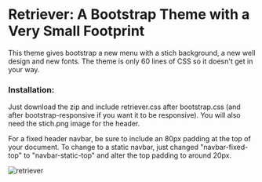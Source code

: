 Retriever: A Bootstrap Theme with a Very Small Footprint
=========

This theme gives bootstrap a new menu with a stich background, a new well design and new fonts. The theme is only 60 lines of CSS so it doesn't get in your way. 

### Installation: 

Just download the zip and include retriever.css after bootstrap.css (and after bootstrap-responsive if you want it to be responsive). You will also need the stich.png image for the header. 

For a fixed header navbar, be sure to include an 80px padding at the top of your document. To change to a static navbar, just changed "navbar-fixed-top" to "navbar-static-top" and alter the top padding to around 20px. 

![retriever](https://github.com/damian-sowers/retriever-bootstrap/raw/master/img/screenshot.png)